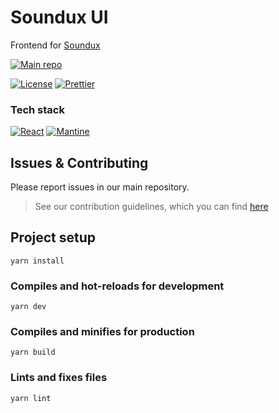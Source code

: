 # Soundux UI

Frontend for [Soundux](https://github.com/Soundux/Soundux)

[![Main repo](https://img.shields.io/badge/View%20our%20main%20repo-181717?style=for-the-badge&logo=github&logoColor=fff)](https://github.com/Soundux/Soundux)

[![License](https://img.shields.io/github/license/Soundux/soundux-ui?style=for-the-badge)](https://github.com/Soundux/soundux-ui/blob/master/LICENSE)
[![Prettier](https://img.shields.io/badge/code_style-prettier-ff69b4.svg?style=for-the-badge)](https://github.com/prettier/prettier)

### Tech stack
[![React](https://img.shields.io/badge/React-61DAFB?style=for-the-badge&logo=react&logoColor=000)](https://reactjs.org/)
[![Mantine](https://img.shields.io/badge/Mantine-339AF0?style=for-the-badge&logo=data:iamge/png;base64,iVBORw0KGgoAAAANSUhEUgAAAKIAAACjCAYAAAAJrsW%2bAAAACXBIWXMAAA7DAAAOwwHHb6hkAAAAGXRFWHRTb2Z0d2FyZQB3d3cuaW5rc2NhcGUub3Jnm%2b48GgAABqFJREFUeJzt3V3IZVUdx/Hf/9G0qWkalWxKqaF0MDWEKIwKKueiQCsJQkPRMMLUuRCCvAgHQqSsi27SQogoCHuRLLCMYUYlL3xNfEGeHBQTJRrfdV5oxmfm28U%2bA6fHZ/Y5a%2b19ztrP3r/P7Tlrnd8%2b/FnrnLPXWUsyMzMzMzMzMzMzMzMzMzMzMzMzMzMzMzMzMzMzMzMzMzMzMzMzMzMzMzMzMzMzMzMzM%2bu2KB2ga4A1kj4j6RRJhyQ9IumBiKBoMBsGIIArgBd4qyeAz5XOaAMA/HSFAhy3BFxdOqf1GPDVCUU47mbgbaUzWw%2bNpt4UdwEnlM5tPQKclFiEh%2b0E3l86f18slA7QAZsy250qaTtwYpthhsqFKL3aoO1HVBWjp2lrBlgL7M6cng97EHh36WtZzfyDtiTg55Iub9jNS5LeaCHOC5IWJf0mIna00N%2bq4EKUBLxX1R2UDaWzLPMnSZdExO7SQWbNnxElRcQuSedIerZ0lmXOl3QbcHTpILPmQhyJiEVJZ0u6t3SWZTZL%2bmbpELPmQhwzGhk/L%2bnXpbMsc0XpALPmz4grAELS9yVdWzrLmLURsbd0iFnxiLiCiCAitkq6oXSWMb3%2becgjYo3RyHijyk%2bNB1SNiG8WzjEzHhFrjBbDbpF0S%2bEoO/pchJJHxKkA75D0gKQzSry8pM9GxD0FXtu6Bjgd2NPwVmCOraWv3ToG%2bMYcC/BF4LLS1zwvnpoTAbdLOjej6d8kPTrF8/ZJekzStojYl/E6NgTAh4H/Zoxwvy%2bd3XoG%2bHFGIe7H6xatTcA6Vv7b6SRXls7eVf4dMUNEvCHppoyml7SdxQYO2DCablN9qHT2LvKImCki/iMp5wvI5raz9IELsZkbM9q4EO2tgKOAdZltA3gucWreRbWYwsYMckQEPgHcBDwjab%2bk14F9wH3ANcDx0/QzWhTxl8SXP1HSRxPbWJ8AxwG/BQ5NGLVeYcqfWoBzE0dEgG/P%2blqto4APAouJBfMzJkyjwBqq0TTFT%2bZ13dYho2L5R2KxHPa9Kfp/KLHPv87juq1jgBsyixDgIFD7mQ74ZWKfT8/r2leL3n9ZAd4j6aoGXSxImrQm8PHEPjcCb8/M00u9L0RJX5H0zoZ9fBlYW/N4aiEuSDq5QZ7eGUIhntNCH8dI%2bnTN4//O6LOusAdnCIXY1shzUs1jr2f0967cIH00hEJs67PYmprHXIgNDaEQc6bNlTxf89geSQcT%2b3MhjhlCIT4y635Gt/pS/3fskwnGDKEQ/9hCHw9HxBG3rAOOUfpHgD3NIvVL7wsxIh6TdEfDbn444fGcfWl6v/lmit4X4sh3lD8CbZd064Tn5BRiG9sc98YgCnG0CefFkpYSm%2b6UdOEUB0IelxHLU/OYQRSiJEXEnyV9UdLLUzbZIelTETHN80/LiDRtDusj4HjgB1QrpZc7RLWS5mskrKIGfpS46KHJ2S69NNgl68CCpI9J2ihpnaRdkh6NiLrfC4/U1x2qRttp3R8Rn0x9HbNawPOJI%2bKvSmfumsF8RpwV4DTV34deyZOzyLKauRCbOy%2bjTeqyMbN6wN8Tp%2bUlYH3p3NYjVN/A30wsxPtK5%2b4iT83NXCop9Xiy7bMIYgMFLABPJY6GAG2sGDerAOdlFOErwLGls3eRp%2bZ8V2e0%2bV1E7G89iQ0TsDljNAQ4u3R26wngaODxjCJ8Eu8CdkS9P5B6Bq6SdGZGuz9IWg%2bTVpRpb0QcyOjfhgI4GXg1c1pOsQhcC/gPVvb/qKbk1LsoTT0FbCp97dYhwPVzLsLDngZ6fVazTQn4AtWuYKVcV/o9mDV/i5sA%2bLiqvw1k7bPdkmcjYmPB1585F2IN4ExJd0vqwtFl6yMiZ2uTVcF3Vo4AOEXSNnWjCCWp17cGXYgroLoDco%2bk95XOMvKapBdLh5glF%2bIywAWS7pK0oXSWMbdN8d9q6wOqw3u2Mvnoi3nbjc/vGw6qA4C6Zh/wpdLvjc0JcFHpilvmILANOKv0ezMv/vlGErBT0qkNuliS9F3Vb%2bY5rZckLY5OP7WhADY1HL2WgK%2bXvo7Vzt%2bapQ80aIukKyPilrbCDJULUdqb2Q5JWyLi5jbD2EABa0k/1PEA8K3S2a1ngF8kFOHL%2bC%2bhNgvABqbb0WsRaPLt2qwecDrwz5oivB3vWWPzQHWu8xbgTuBfVKujbwVydvwyMzMzMzMzMzMzMzMzMzMzMzMzMzMzMzMzMzMzMzMzMzMzMzMzMzMzMzMzMzMzMzMzMzMza9f/AH52p374jiliAAAAAElFTkSuQmCC&logoColor=fff)](https://mantine.dev/)

## Issues & Contributing
Please report issues in our main repository.
> See our contribution guidelines, which you can find [here](https://github.com/Soundux/Soundux/blob/master/CONTRIBUTING.md)

## Project setup
```
yarn install
```

### Compiles and hot-reloads for development
```
yarn dev
```

### Compiles and minifies for production
```
yarn build
```

### Lints and fixes files
```
yarn lint
```
